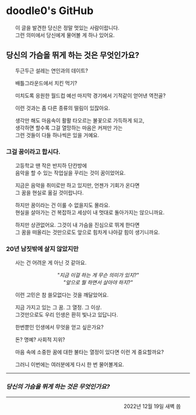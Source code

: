 # doodle0's GitHub

이 글을 발견한 당신은 정말 멋있는 사람이랍니다.\
그런 의미에서 당신에게 물어볼 게 하나 있어요.

## 당신의 가슴을 뛰게 하는 것은 무엇인가요?

두근두근 설레는 연인과의 데이트?

배틀그라운드에서 치킨 먹기?

미치도록 응원한 월드컵 예선 마지막 경기에서 기적같이 얻어낸 역전골?

이런 것과는 좀 다른 종류의 떨림이 있잖아요.

생각만 해도 마음속이 활활 타오르는 불꽃으로 가득하게 되고,\
생각하면 할수록 그걸 열망하는 마음은 커져만 가는\
그런 것들이 다들 하나씩은 있을 거예요.

### 그걸 꿈이라고 합시다.

고등학교 땐 작은 반지하 단칸방에\
음악을 할 수 있는 작업실을 꾸리는 것이 꿈이었어요.

지금은 음악을 취미로만 하고 있지만, 언젠가 기회가 온다면\
그 꿈을 현실로 옮길 것이랍니다.

하지만 꿈이라는 건 이룰 수 없을지도 몰라요.\
현실을 살아가는 건 복잡하고 세상이 내 멋대로 돌아가지는 않으니까요.

하지만 상관없어요. 그것이 내 가슴을 진심으로 뛰게 한다면\
그 꿈을 떠올리는 것만으로도 앞으로 힘차게 나아갈 힘이 생기니까요.

### 20년 남짓밖에 살지 않았지만

사는 건 어려운 게 아닌 것 같아요.

<p class="center">
    <em>"지금 이걸 하는 게 무슨 의미가 있지?"<br/>
    "앞으로 뭘 하면서 살아야 하지?"</em>
</p>

이런 고민은 참 쓸모없다는 것을 깨달았어요.

지금 가지고 있는 그 꿈. 그 열정. 그 이상.\
그것만으로도 우리 인생은 환히 빛나고 있답니다.

한번뿐인 인생에서 무엇을 얻고 싶은가요?

돈? 명예? 사회적 지위?

마음 속에 소중한 꿈에 대한 불타는 열정이 있다면 이런 게 중요할까요?

그러니 이번에는 여러분에게 다시 한 번 물어볼게요.

---

### *당신의 가슴을 뛰게 하는 것은 무엇인가요?*

---

<p style="text-align: right">2022년 12월 19일 새벽 씀</p>

<style>
    .main-content {
        max-width: 48rem;
    }
    .center {
        text-align: center;
    }
    .main-content h1 {
        display: none;
    }
    .main-content h2 {
        text-align: center;
    }
    .main-content h3 {
        text-align: center;
        margin-top: 1rem;
    }
    p {
        padding-left: 5%;
        padding-right: 5%;
    }
</style>